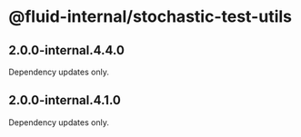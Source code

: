 # @fluid-internal/stochastic-test-utils

## 2.0.0-internal.4.4.0

Dependency updates only.

## 2.0.0-internal.4.1.0

Dependency updates only.
